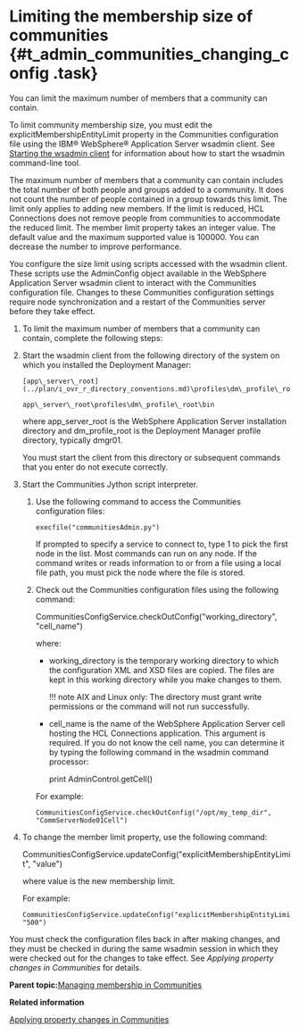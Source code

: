# Limiting the membership size of communities {#t_admin_communities_changing_config .task}

You can limit the maximum number of members that a community can contain.

To limit community membership size, you must edit the explicitMembershipEntityLimit property in the Communities configuration file using the IBM® WebSphere® Application Server wsadmin client. See [Starting the wsadmin client](t_admin_wsadmin_starting.md) for information about how to start the wsadmin command-line tool.

The maximum number of members that a community can contain includes the total number of both people and groups added to a community. It does not count the number of people contained in a group towards this limit. The limit only applies to adding new members. If the limit is reduced, HCL Connections does not remove people from communities to accommodate the reduced limit. The member limit property takes an integer value. The default value and the maximum supported value is 100000. You can decrease the number to improve performance.

You configure the size limit using scripts accessed with the wsadmin client. These scripts use the AdminConfig object available in the WebSphere Application Server wsadmin client to interact with the Communities configuration file. Changes to these Communities configuration settings require node synchronization and a restart of the Communities server before they take effect.

1.  To limit the maximum number of members that a community can contain, complete the following steps:
2.  Start the wsadmin client from the following directory of the system on which you installed the Deployment Manager:

    ```
    [app\_server\_root](../plan/i_ovr_r_directory_conventions.md)\profiles\dm\_profile\_root\bin
    ```

    ```
    app\_server\_root\profiles\dm\_profile\_root\bin
    ```

    where app\_server\_root is the WebSphere Application Server installation directory and dm\_profile\_root is the Deployment Manager profile directory, typically dmgr01.

    You must start the client from this directory or subsequent commands that you enter do not execute correctly.

3.  Start the Communities Jython script interpreter.

    1.  Use the following command to access the Communities configuration files:

        ```
        execfile("communitiesAdmin.py")
        ```

        If prompted to specify a service to connect to, type 1 to pick the first node in the list. Most commands can run on any node. If the command writes or reads information to or from a file using a local file path, you must pick the node where the file is stored.

    2.  Check out the Communities configuration files using the following command:

        CommunitiesConfigService.checkOutConfig\("working\_directory", "cell\_name"\)

        where:

        -   working\_directory is the temporary working directory to which the configuration XML and XSD files are copied. The files are kept in this working directory while you make changes to them.

            !!! note
    AIX and Linux only: The directory must grant write permissions or the command will not run successfully.

        -   cell\_name is the name of the WebSphere Application Server cell hosting the HCL Connections application. This argument is required. If you do not know the cell name, you can determine it by typing the following command in the wsadmin command processor:

            print AdminControl.getCell\(\)

        For example:

        ```
        CommunitiesConfigService.checkOutConfig("/opt/my_temp_dir", "CommServerNode01Cell")
        ```

4.  To change the member limit property, use the following command:

    CommunitiesConfigService.updateConfig\("explicitMembershipEntityLimit", "value"\)

    where value is the new membership limit.

    For example:

    ```
    CommunitiesConfigService.updateConfig("explicitMembershipEntityLimit", "500")
    ```


You must check the configuration files back in after making changes, and they must be checked in during the same wsadmin session in which they were checked out for the changes to take effect. See *Applying property changes in Communities* for details.

**Parent topic:**[Managing membership in Communities](../admin/c_admin_communities_managing_membership.md)

**Related information**  


[Applying property changes in Communities](../admin/t_admin_communities_save_changes.md)

